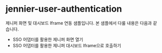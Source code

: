 # jennier-user-authentication

제니퍼 화면 및 대시보드 Iframe 연동 샘플입니다.
본 샘플에서 다룰 내용은 다음과 같습니다.

 - SSO 어댑터를 활용한 제니퍼 화면 열기
 - SSO 어댑터를 활용한 제니퍼 대시보드 Iframe으로 호출하기
